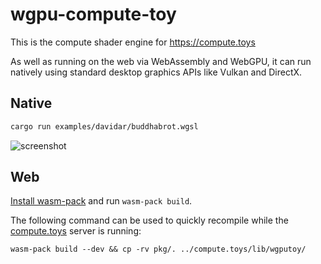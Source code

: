 # wgpu-compute-toy

This is the compute shader engine for https://compute.toys

As well as running on the web via WebAssembly and WebGPU, it can run natively using standard desktop graphics APIs like Vulkan and DirectX.

## Native

```sh
cargo run examples/davidar/buddhabrot.wgsl
```

![screenshot](https://user-images.githubusercontent.com/24291/230871630-7bee3977-8d24-4259-8af6-639232929672.png)

## Web

[Install wasm-pack](https://rustwasm.github.io/wasm-pack/installer/)
and run `wasm-pack build`.

The following command can be used to quickly recompile while the [compute.toys](https://github.com/compute-toys/compute.toys) server is running:

```
wasm-pack build --dev && cp -rv pkg/. ../compute.toys/lib/wgputoy/
```
